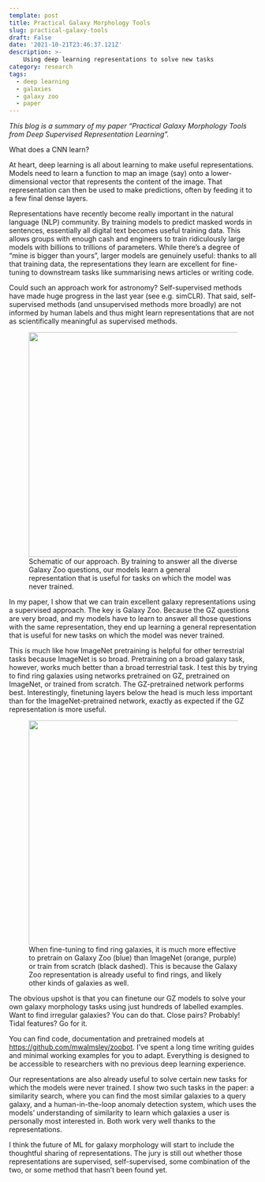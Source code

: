 ```yaml
---
template: post
title: Practical Galaxy Morphology Tools
slug: practical-galaxy-tools
draft: False
date: '2021-10-21T23:46:37.121Z'
description: >-
    Using deep learning representations to solve new tasks
category: research
tags:
  - deep learning
  - galaxies
  - galaxy zoo
  - paper
---
```


*This blog is a summary of my paper “Practical Galaxy Morphology Tools from Deep Supervised Representation Learning”.*

What does a CNN learn? 

At heart, deep learning is all about learning to make useful representations. Models need to learn a function to map an image (say) onto a lower-dimensional vector that represents the content of the image. That representation can then be used to make predictions, often by feeding it to a few final dense layers.

Representations have recently become really important in the natural language (NLP) community. By training models to predict masked words in sentences, essentially all digital text becomes useful training data. This allows groups with enough cash and engineers to train ridiculously large models with billions to trillions of parameters. While there’s a degree of “mine is bigger than yours”, larger models are genuinely useful: thanks to all that training data, the representations they learn are excellent for fine-tuning to downstream tasks like summarising news articles or writing code.

Could such an approach work for astronomy? Self-supervised methods have made huge progress in the last year (see e.g. simCLR). That said, self-supervised methods (and unsupervised methods more broadly) are not informed by human labels and thus might learn representations that are not as scientifically meaningful as supervised methods. 

<figure class="alignleft is-resized">
  <img src="https://galaxyzooblog.files.wordpress.com/2021/10/screenshot-2021-10-21-at-14.23.38.png?w=1024" alt="" class="wp-image-9572" width="456"/>
  <figcaption>Schematic of our approach. By training to answer all the diverse Galaxy Zoo questions, our models learn a general representation that is useful for tasks on which the model was never trained.
  </figcaption>
</figure>


In my paper, I show that we can train excellent galaxy representations using a supervised approach. The key is Galaxy Zoo. Because the GZ questions are very broad, and my models have to learn to answer all those questions with the same representation, they end up learning a general representation that is useful for new tasks on which the model was never trained. 

This is much like how ImageNet pretraining is helpful for other terrestrial tasks because ImageNet is so broad. Pretraining on a broad galaxy task, however, works much better than a broad terrestrial task. I test this by trying to find ring galaxies using networks pretrained on GZ, pretrained on ImageNet, or trained from scratch. The GZ-pretrained network performs best. Interestingly, finetuning layers below the head is much less important than for the ImageNet-pretrained network, exactly as expected if the GZ representation is more useful.


<figure class="alignleft is-resized">
  <img src="https://galaxyzooblog.files.wordpress.com/2021/10/loss_by_rings-1.png?w=1024" alt="" class="wp-image-9572" width="456"/>
  <figcaption>When fine-tuning to find ring galaxies, it is much more effective to pretrain on Galaxy Zoo (blue) than ImageNet (orange, purple) or train from scratch (black dashed). This is because the Galaxy Zoo representation is already useful to find rings, and likely other kinds of galaxies as well.
  </figcaption>
</figure>

The obvious upshot is that you can finetune our GZ models to solve your own galaxy morphology tasks using just hundreds of labelled examples. Want to find irregular galaxies? You can do that. Close pairs? Probably! Tidal features? Go for it.

You can find code, documentation and pretrained models at https://github.com/mwalmsley/zoobot. I’ve spent a long time writing guides and minimal working examples for you to adapt. Everything is designed to be accessible to researchers with no previous deep learning experience. 

Our representations are also already useful to solve certain new tasks for which the models were never trained. I show two such tasks in the paper:  a similarity search, where you can find the most similar galaxies to a query galaxy, and a human-in-the-loop anomaly detection system, which uses the models’ understanding of similarity to learn which galaxies a user is personally most interested in. Both work very well thanks to the representations.

I think the future of ML for galaxy morphology will start to include the thoughtful sharing of representations. The jury is still out whether those representations are supervised, self-supervised, some combination of the two, or some method that hasn’t been found yet.
